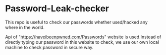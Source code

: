 # Password-Leak-checker

This repo is useful to check our passwords whether used/hacked any where in the world.

Api of "https://haveibeenpwned.com/Passwords" website is used.Instead of directly typing our password in this website to check, we use our own local machine to check password in secure
way.
